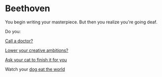 # Beethoven

You begin writing your masterpiece. But then you realize you're going deaf.

Do you:

[Call a doctor?](../call-a-doctor/doctor.md)

[Lower your creative ambitions?](../write-a-hiku/hiku.md)

[Ask your cat to finish it for you](../ask-a-cat/cat.md)

Watch your [dog eat the world](../dog-eat-world.md)